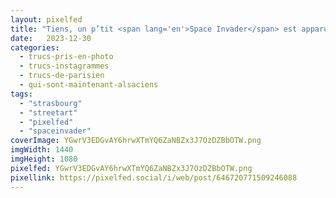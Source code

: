 ```yaml
---
layout: pixelfed
title: "Tiens, un p’tit <span lang='en'>Space Invader</span> est apparu à côté de chez Philibert 😎 #Strasbourg #StreetArt"
date:   2023-12-30
categories: 
  - trucs-pris-en-photo
  - trucs-instagrammes
  - trucs-de-parisien
  - qui-sont-maintenant-alsaciens
tags: 
  - "strasbourg"
  - "streetart"
  - "pixelfed"
  - "spaceinvader"
coverImage: YGwrV3EDGvAY6hrwXTmYQ6ZaNBZx3J7OzDZBbOTW.png
imgWidth: 1440
imgHeight: 1080
pixelfed: YGwrV3EDGvAY6hrwXTmYQ6ZaNBZx3J7OzDZBbOTW.png
pixellink: https://pixelfed.social/i/web/post/646720771509246088
---
```

